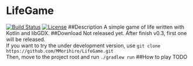 # LifeGame

[![Build Status](https://travis-ci.org/MMorihiro/LifeGame.svg?branch=master)](https://travis-ci.org/MMorihiro/LifeGame) [![License](https://img.shields.io/badge/License-Apache%202.0-blue.svg)](https://opensource.org/licenses/Apache-2.0)
##Description
A simple game of life written with Kotlin and libGDX.
##Download
Not released yet. After finish v0.3, first one will be released.  
If you want to try the under development version, use `git clone https://github.com/MMorihiro/LifeGame.git`  
Then, move to the project root and run `./gradlew run`
##How to play
TODO
